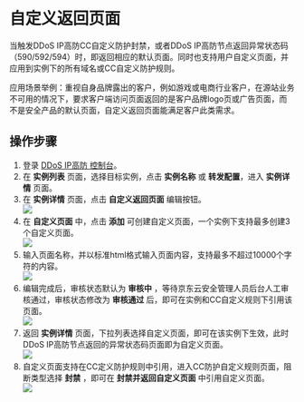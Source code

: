 # 自定义返回页面

当触发DDoS IP高防CC自定义防护封禁，或者DDoS IP高防节点返回异常状态码（590/592/594）时，即返回相应的默认页面。同时也支持用户自定义页面，并应用到实例下的所有域名或CC自定义防护规则。

应用场景举例：重视自身品牌露出的客户，例如游戏或电商行业客户，在源站业务不可用的情况下，要求客户端访问页面返回的是客户品牌logo页或广告页面，而不是安全产品的默认页面，自定义返回页面能满足客户此类需求。

## 操作步骤
1. 登录 [DDoS IP高防 控制台](https://ip-anti-console.jdcloud.com/instancelist)。
2. 在 **实例列表** 页面，选择目标实例，点击 **实例名称** 或 **转发配置**，进入 **实例详情** 页面。
3. 在 **实例详情** 页面，点击 **自定义返回页面** 编辑按钮。</br>
![](../../../../image/Advanced%20Anti-DDoS/self-define%20default%20page01.png)</br>
4. 在 **自定义页面** 中，点击 **添加** 可创建自定义页面，一个实例下支持最多创建3个自定义页面。</br>
![](../../../../image/Advanced%20Anti-DDoS/self-define%20default%20page02.png)</br>
5. 输入页面名称，并以标准html格式输入页面内容，支持最多不超过10000个字符的内容。</br>
![](../../../../image/Advanced%20Anti-DDoS/self-define%20default%20page03.png)</br>
6. 编辑完成后，审核状态默认为 **审核中** ，等待京东云安全管理人员后台人工审核通过，审核状态修改为 **审核通过** 后，即可在实例和CC自定义规则下引用该页面。</br>
![](../../../../image/Advanced%20Anti-DDoS/self-define%20default%20page05.png)</br>
7. 返回 **实例详情** 页面，下拉列表选择自定义页面，即可在该实例下生效，此时DDoS IP高防节点返回的异常状态码页面即为自定义页面。</br>
![](../../../../image/Advanced%20Anti-DDoS/self-define%20default%20page04.png)</br>
8. 自定义页面支持在CC定义防护规则中引用，进入CC防护自定义规则页面，阻断类型选择 **封禁** ，即可在 **封禁并返回自定义页面** 中引用自定义页面。</br>
![](../../../../image/Advanced%20Anti-DDoS/self-define%20default%20page06.png)</br>
